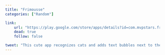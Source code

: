 ```yaml
---
title: "Frimousse"
categories: ["Random"]

link:
    url: "https://play.google.com/store/apps/details?id=com.mvpstars.frimousse"
    dead: true
    follow: false

tweet: "This cute app recognizes cats and adds text bubbles next to them"
---
```

